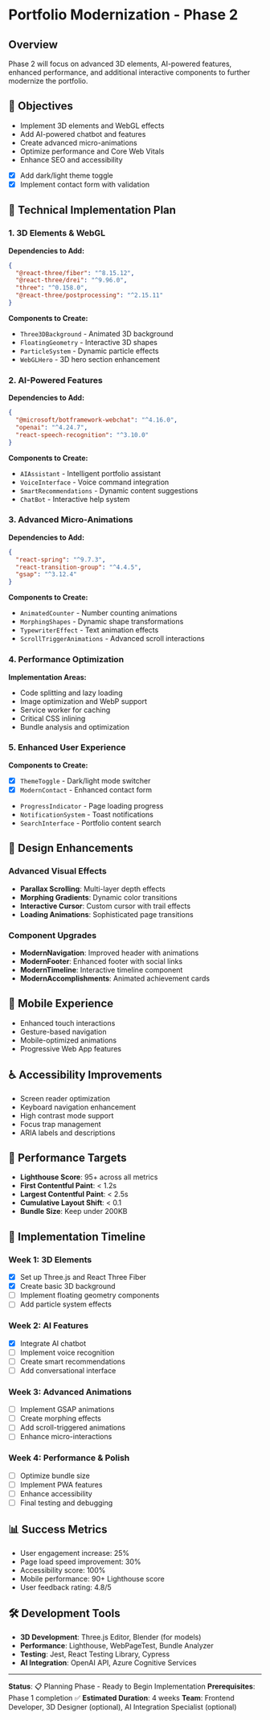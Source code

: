 # Portfolio Modernization - Phase 2

## Overview
Phase 2 will focus on advanced 3D elements, AI-powered features, enhanced performance, and additional interactive components to further modernize the portfolio.

## 🎯 Objectives
- Implement 3D elements and WebGL effects
- Add AI-powered chatbot and features
- Create advanced micro-animations
- Optimize performance and Core Web Vitals
- Enhance SEO and accessibility
- [x] Add dark/light theme toggle
- [x] Implement contact form with validation <!-- Updated -->

## 🔧 Technical Implementation Plan

### 1. 3D Elements & WebGL
**Dependencies to Add:**
```json
{
  "@react-three/fiber": "^8.15.12",
  "@react-three/drei": "^9.96.0",
  "three": "^0.158.0",
  "@react-three/postprocessing": "^2.15.11"
}
```

**Components to Create:**
- `Three3DBackground` - Animated 3D background
- `FloatingGeometry` - Interactive 3D shapes
- `ParticleSystem` - Dynamic particle effects
- `WebGLHero` - 3D hero section enhancement

### 2. AI-Powered Features
**Dependencies to Add:**
```json
{
  "@microsoft/botframework-webchat": "^4.16.0",
  "openai": "^4.24.7",
  "react-speech-recognition": "^3.10.0"
}
```

**Components to Create:**
- `AIAssistant` - Intelligent portfolio assistant
- `VoiceInterface` - Voice command integration
- `SmartRecommendations` - Dynamic content suggestions
- `ChatBot` - Interactive help system

### 3. Advanced Micro-Animations
**Dependencies to Add:**
```json
{
  "react-spring": "^9.7.3",
  "react-transition-group": "^4.4.5",
  "gsap": "^3.12.4"
}
```

**Components to Create:**
- `AnimatedCounter` - Number counting animations
- `MorphingShapes` - Dynamic shape transformations
- `TypewriterEffect` - Text animation effects
- `ScrollTriggerAnimations` - Advanced scroll interactions

### 4. Performance Optimization
**Implementation Areas:**
- Code splitting and lazy loading
- Image optimization and WebP support
- Service worker for caching
- Critical CSS inlining
- Bundle analysis and optimization

### 5. Enhanced User Experience
**Components to Create:**
- [x] `ThemeToggle` - Dark/light mode switcher
- [x] `ModernContact` - Enhanced contact form <!-- Updated -->
- `ProgressIndicator` - Page loading progress
- `NotificationSystem` - Toast notifications
- `SearchInterface` - Portfolio content search

## 🎨 Design Enhancements

### Advanced Visual Effects
- **Parallax Scrolling**: Multi-layer depth effects
- **Morphing Gradients**: Dynamic color transitions
- **Interactive Cursor**: Custom cursor with trail effects
- **Loading Animations**: Sophisticated page transitions

### Component Upgrades
- **ModernNavigation**: Improved header with animations
- **ModernFooter**: Enhanced footer with social links
- **ModernTimeline**: Interactive timeline component
- **ModernAccomplishments**: Animated achievement cards

## 📱 Mobile Experience
- Enhanced touch interactions
- Gesture-based navigation
- Mobile-optimized animations
- Progressive Web App features

## ♿ Accessibility Improvements
- Screen reader optimization
- Keyboard navigation enhancement
- High contrast mode support
- Focus trap management
- ARIA labels and descriptions

## 🚀 Performance Targets
- **Lighthouse Score**: 95+ across all metrics
- **First Contentful Paint**: < 1.2s
- **Largest Contentful Paint**: < 2.5s
- **Cumulative Layout Shift**: < 0.1
- **Bundle Size**: Keep under 200KB

## 🔄 Implementation Timeline

### Week 1: 3D Elements
- [x] Set up Three.js and React Three Fiber
- [x] Create basic 3D background <!-- Updated -->
- [ ] Implement floating geometry components
- [ ] Add particle system effects

### Week 2: AI Features
- [x] Integrate AI chatbot <!-- Updated -->
- [ ] Implement voice recognition
- [ ] Create smart recommendations
- [ ] Add conversational interface

### Week 3: Advanced Animations
- [ ] Implement GSAP animations
- [ ] Create morphing effects
- [ ] Add scroll-triggered animations
- [ ] Enhance micro-interactions

### Week 4: Performance & Polish
- [ ] Optimize bundle size
- [ ] Implement PWA features
- [ ] Enhance accessibility
- [ ] Final testing and debugging

## 📊 Success Metrics
- User engagement increase: 25%
- Page load speed improvement: 30%
- Accessibility score: 100%
- Mobile performance: 90+ Lighthouse score
- User feedback rating: 4.8/5

## 🛠️ Development Tools
- **3D Development**: Three.js Editor, Blender (for models)
- **Performance**: Lighthouse, WebPageTest, Bundle Analyzer
- **Testing**: Jest, React Testing Library, Cypress
- **AI Integration**: OpenAI API, Azure Cognitive Services

---

**Status**: 📋 Planning Phase - Ready to Begin Implementation
**Prerequisites**: Phase 1 completion ✅
**Estimated Duration**: 4 weeks
**Team**: Frontend Developer, 3D Designer (optional), AI Integration Specialist (optional)
